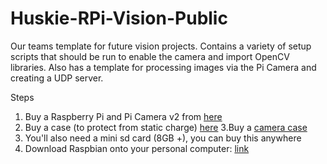 # Huskie-RPi-Vision-Public
Our teams template for future vision projects. Contains a variety of setup scripts that should be run to enable the camera and import OpenCV libraries. Also has a template for processing images via the Pi Camera and creating a UDP server. 


Steps

1. Buy a Raspberry Pi and Pi Camera v2 from [here](https://www.raspberrypi.org/products/)
2. Buy a case (to protect from static charge) [here](https://www.amazon.com/Raspberry-Model-Protective-Heatsinks-Clear/dp/B01CDVSBPO/ref=sr_1_4?s=electronics&ie=UTF8&qid=1501820103&sr=1-4&keywords=raspberry+pi+case)
3.Buy a [camera case](https://www.amazon.com/Latest-Raspberry-Camera-Case-Megapixel/dp/B00IJZJKK4/ref=sr_1_2?s=electronics&ie=UTF8&qid=1501820315&sr=1-2&keywords=camera+case+raspberry+pi)
4. You'll also need a mini sd card (8GB +), you can buy this anywhere
5. Download Raspbian onto your personal computer: [link](https://www.raspberrypi.org/downloads/raspbian/)

